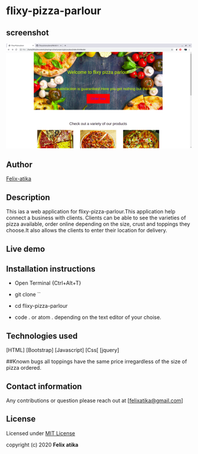 # flixy-pizza-parlour
## screenshot
![user interface image](img/landfinal.png)
## Author
[Felix-atika](https://github.com/Felixatika)
 ## Description
 This ias a web application for flixy-pizza-parlour.This application help connect a business with clients.
 Clients can be able to see the varieties of pizza available, order online depending on the size, crust and toppings
 they choose.It also allows the clients to enter their location for delivery.
 
 ## Live demo
 
 ## Installation instructions
 * Open Terminal {Ctrl+Alt+T}

* git clone ``

* cd flixy-pizza-parlour

* code . or atom . depending on the text editor of your choise.
 ## Technologies used
 [HTML]
 [Bootstrap]
 [Javascript]
 [Css[
 [jquery]
  
  ##Known bugs
  all toppings have the same price irregardless of the size of pizza ordered.
 
 ## Contact information
 Any contributions or question please reach out at [felixatika@gmail.com]
 
 ## License
 Licensed under [MIT License](LICENSE)
 
 copyright (c) 2020 **Felix atika**
